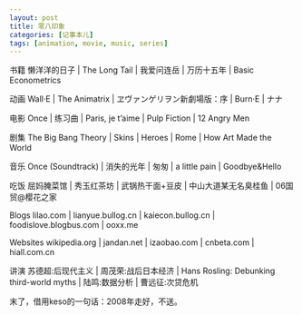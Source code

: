 ```yaml
---
layout: post
title: 零八印象
categories: [记事本儿]
tags: [animation, movie, music, series]
---
```


书籍
懒洋洋的日子 | The Long Tail | 我爱问连岳 | 万历十五年 | Basic Econometrics

动画
Wall·E | The Animatrix | ヱヴァンゲリヲン新劇場版：序 | Burn·E | ナナ

电影
Once | 练习曲 | Paris, je t’aime | Pulp Fiction | 12 Angry Men

剧集
The Big Bang Theory | Skins | Heroes | Rome | How Art Made the World

音乐
Once (Soundtrack) | 消失的光年 | 匆匆 | a little pain | Goodbye&Hello

吃饭
屈妈腌菜馆 | 秀玉红茶坊 | 武锅热干面+豆皮 | 中山大道某无名臭桂鱼 | 06国贸@樱花之家

Blogs
lilao.com | lianyue.bullog.cn | kaiecon.bullog.cn | foodislove.blogbus.com | ooxx.me

Websites
wikipedia.org | jandan.net | izaobao.com | cnbeta.com | hiall.com.cn

讲演
苏德超:后现代主义 | 周茂荣:战后日本经济 | Hans Rosling: Debunking third-world myths | 陆鸣:数据分析 | 曹远征:次贷危机

末了，借用keso的一句话：2008年走好，不送。
